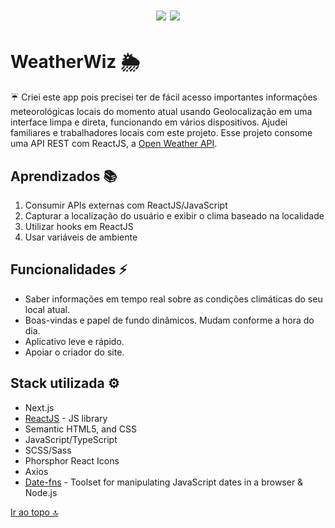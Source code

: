 <h1 align="center">
  <img src="https://img.shields.io/badge/status-completed-brightgreen" />
  <img src="https://img.shields.io/github/languages/count/allbertuu/WeatherWiz" />
</h1>

# WeatherWiz 🌦

☔ Criei este app pois precisei ter de fácil acesso importantes informações meteorológicas locais do momento atual usando Geolocalização em uma interface limpa e direta, funcionando em vários dispositivos. Ajudei familiares e trabalhadores locais com este projeto.
Esse projeto consome uma API REST com ReactJS, a [Open Weather API](https://openweathermap.org/).

## Aprendizados 📚

1. Consumir APIs externas com ReactJS/JavaScript
2. Capturar a localização do usuário e exibir o clima baseado na localidade
3. Utilizar hooks em ReactJS
4. Usar variáveis de ambiente

## Funcionalidades ⚡

- Saber informações em tempo real sobre as condições climáticas do seu local atual.
- Boas-vindas e papel de fundo dinâmicos. Mudam conforme a hora do dia.
- Aplicativo leve e rápido.
- Apoiar o criador do site.

## Stack utilizada ⚙

- Next.js
- [ReactJS](https://react.dev/) - JS library
- Semantic HTML5, and CSS
- JavaScript/TypeScript
- SCSS/Sass
- Phorsphor React Icons
- Axios
- [Date-fns](https://date-fns.org/) - Toolset for manipulating JavaScript dates in a browser & Node.js

[Ir ao topo 🔝](#weatherwiz-)
